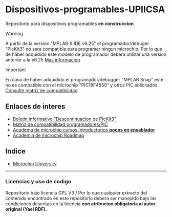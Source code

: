 # Dispositivos-programables-UPIICSA

Repositorio para dispositivos programables **en construccion**

> [!WARNING]
> A partir de la version "MPLAB X IDE v6.25" el programador/debuger "PicKit3" no sera compatible para programar ningun microchip. Por lo que de haber adquidido este modelo de programador debera utilizar una version anterior a la v6.25 [Mas informacion](https://www.microchip.com/en-us/about/media-center/blog/2024/discontinued-ide-support-for-gen3-tools)

> [!IMPORTANT]
> En caso de haber adquidido el programador/debugger "MPLAB Snap" este no es compatible con el microchip "PIC18F4550" y otros PIC solicitados [Consulte matriz de compatibilidad](https://www.microchip.com/content/dam/mchp/documents/DEV/ProductDocuments/SupportingCollateral/Device_Support.pdf).

## Enlaces de interes
- [Boletin informativo "Descontinuacion de PicKit3"](https://www.microchip.com/en-us/about/media-center/blog/2024/discontinued-ide-support-for-gen3-tools)
- [Matriz de compatibilidad programadores/PIC](https://www.microchip.com/content/dam/mchp/documents/DEV/ProductDocuments/SupportingCollateral/Device_Support.pdf)
- [Academa de microchip cursos introductorios **pocos en ensablador**](https://mu.microchip.com/page/all-courses)
- [Academia de microchip Roadmap](/index/microchip-roadmap.md)

## Indice
- [Microchip University](/index/microchip-uni.md)
---
### Licencias y uso de codigo
Repositorio bajo licencia GPL V3 /
Por lo que cualquier extracto del contenido encontrado en este repositorio debera ser manejado bajo las condiciones descritas en la licencia **con atribucion obligatoria al autor original (Yael RDF).**
